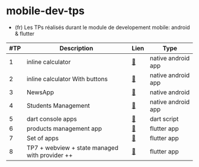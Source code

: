 # mobile-dev-tps
- (fr) Les TPs réalisés durant le module de developement mobile: android &amp; flutter

| #TP | Description | Lien |  Type  |
| --- | ----- | ---- |  ---- |
|  1  |  inline calculator | [:link:](https://github.com/ubmagh/mobile-dev-tps/tree/main/TP1) | native android app |
|  2  |  inline calculator With buttons | [:link:](https://github.com/ubmagh/mobile-dev-tps/tree/main/TP2) | native android app |
|  3  |  NewsApp | [:link:](https://github.com/ubmagh/mobile-dev-tps/tree/main/TP3) | native android |
|  4  |  Students Management | [:link:](https://github.com/ubmagh/mobile-dev-tps/tree/main/TP4) | native android app |
|  5  |  dart console apps | [:link:](https://github.com/ubmagh/mobile-dev-tps/tree/main/TP5) | dart script |
|  6  |  products management app | [:link:](https://github.com/ubmagh/mobile-dev-tps/tree/main/TP6) | flutter app |
|  7  |  Set of apps | [:link:](https://github.com/ubmagh/mobile-dev-tps/tree/main/TP7) | flutter app |
|  8  |  TP7 + webview + state managed with provider ++ | [:link:](https://github.com/ubmagh/mobile-dev-tps/tree/main/TP8) | flutter app |
